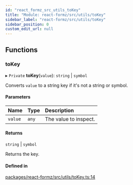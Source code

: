 ```yaml
---
id: "react_formz_src_utils_toKey"
title: "Module: react-formz/src/utils/toKey"
sidebar_label: "react-formz/src/utils/toKey"
sidebar_position: 0
custom_edit_url: null
---
```


## Functions

### toKey

▸ `Private` **toKey**(`value`): `string` \| `symbol`

Converts `value` to a string key if it's not a string or symbol.

#### Parameters

| Name | Type | Description |
| :------ | :------ | :------ |
| `value` | `any` | The value to inspect. |

#### Returns

`string` \| `symbol`

Returns the key.

#### Defined in

[packages/react-formz/src/utils/toKey.ts:14](https://github.com/ZerryStack/react-formz/blob/main/packages/react-formz/src/utils/toKey.ts#L14)
